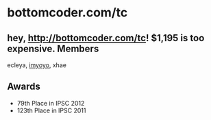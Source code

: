 bottomcoder.com/tc
==
hey, http://bottomcoder.com/tc! $1,195 is too expensive.
Members
--
ecleya, [imyoyo](http://community.topcoder.com/tc?module=MemberProfile&cr=15001291), xhae

Awards
--
- 79th Place in IPSC 2012
- 123th Place in IPSC 2011
